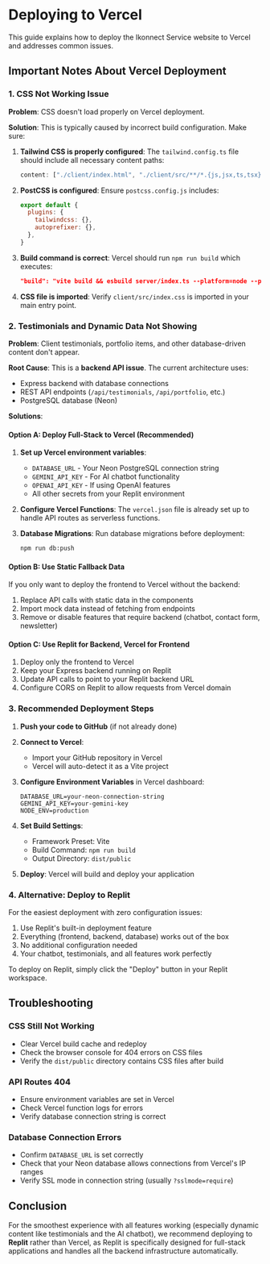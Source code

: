 # Deploying to Vercel

This guide explains how to deploy the Ikonnect Service website to Vercel and addresses common issues.

## Important Notes About Vercel Deployment

### 1. CSS Not Working Issue

**Problem**: CSS doesn't load properly on Vercel deployment.

**Solution**: This is typically caused by incorrect build configuration. Make sure:

1. **Tailwind CSS is properly configured**: The `tailwind.config.ts` file should include all necessary content paths:
   ```typescript
   content: ["./client/index.html", "./client/src/**/*.{js,jsx,ts,tsx}"]
   ```

2. **PostCSS is configured**: Ensure `postcss.config.js` includes:
   ```javascript
   export default {
     plugins: {
       tailwindcss: {},
       autoprefixer: {},
     },
   }
   ```

3. **Build command is correct**: Vercel should run `npm run build` which executes:
   ```json
   "build": "vite build && esbuild server/index.ts --platform=node --packages=external --bundle --format=esm --outdir=dist"
   ```

4. **CSS file is imported**: Verify `client/src/index.css` is imported in your main entry point.

### 2. Testimonials and Dynamic Data Not Showing

**Problem**: Client testimonials, portfolio items, and other database-driven content don't appear.

**Root Cause**: This is a **backend API issue**. The current architecture uses:
- Express backend with database connections
- REST API endpoints (`/api/testimonials`, `/api/portfolio`, etc.)
- PostgreSQL database (Neon)

**Solutions**:

#### Option A: Deploy Full-Stack to Vercel (Recommended)

1. **Set up Vercel environment variables**:
   - `DATABASE_URL` - Your Neon PostgreSQL connection string
   - `GEMINI_API_KEY` - For AI chatbot functionality
   - `OPENAI_API_KEY` - If using OpenAI features
   - All other secrets from your Replit environment

2. **Configure Vercel Functions**: The `vercel.json` file is already set up to handle API routes as serverless functions.

3. **Database Migrations**: Run database migrations before deployment:
   ```bash
   npm run db:push
   ```

#### Option B: Use Static Fallback Data

If you only want to deploy the frontend to Vercel without the backend:

1. Replace API calls with static data in the components
2. Import mock data instead of fetching from endpoints
3. Remove or disable features that require backend (chatbot, contact form, newsletter)

#### Option C: Use Replit for Backend, Vercel for Frontend

1. Deploy only the frontend to Vercel
2. Keep your Express backend running on Replit
3. Update API calls to point to your Replit backend URL
4. Configure CORS on Replit to allow requests from Vercel domain

### 3. Recommended Deployment Steps

1. **Push your code to GitHub** (if not already done)

2. **Connect to Vercel**:
   - Import your GitHub repository in Vercel
   - Vercel will auto-detect it as a Vite project

3. **Configure Environment Variables** in Vercel dashboard:
   ```
   DATABASE_URL=your-neon-connection-string
   GEMINI_API_KEY=your-gemini-key
   NODE_ENV=production
   ```

4. **Set Build Settings**:
   - Framework Preset: Vite
   - Build Command: `npm run build`
   - Output Directory: `dist/public`

5. **Deploy**: Vercel will build and deploy your application

### 4. Alternative: Deploy to Replit

For the easiest deployment with zero configuration issues:

1. Use Replit's built-in deployment feature
2. Everything (frontend, backend, database) works out of the box
3. No additional configuration needed
4. Your chatbot, testimonials, and all features work perfectly

To deploy on Replit, simply click the "Deploy" button in your Replit workspace.

## Troubleshooting

### CSS Still Not Working
- Clear Vercel build cache and redeploy
- Check the browser console for 404 errors on CSS files
- Verify the `dist/public` directory contains CSS files after build

### API Routes 404
- Ensure environment variables are set in Vercel
- Check Vercel function logs for errors
- Verify database connection string is correct

### Database Connection Errors
- Confirm `DATABASE_URL` is set correctly
- Check that your Neon database allows connections from Vercel's IP ranges
- Verify SSL mode in connection string (usually `?sslmode=require`)

## Conclusion

For the smoothest experience with all features working (especially dynamic content like testimonials and the AI chatbot), we recommend deploying to **Replit** rather than Vercel, as Replit is specifically designed for full-stack applications and handles all the backend infrastructure automatically.
